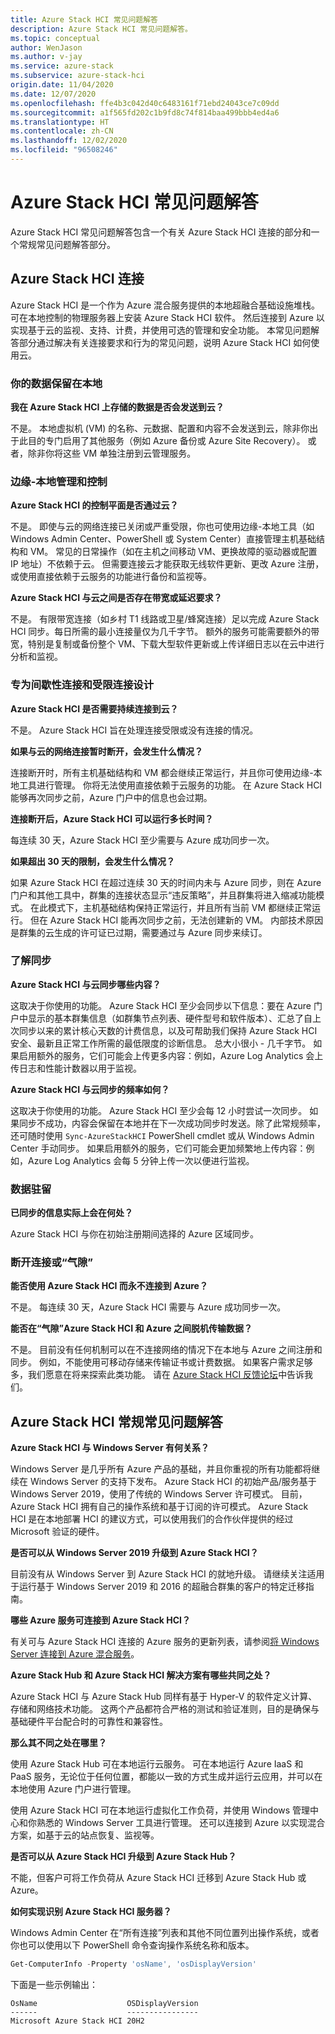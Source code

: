 ```yaml
---
title: Azure Stack HCI 常见问题解答
description: Azure Stack HCI 常见问题解答。
ms.topic: conceptual
author: WenJason
ms.author: v-jay
ms.service: azure-stack
ms.subservice: azure-stack-hci
origin.date: 11/04/2020
ms.date: 12/07/2020
ms.openlocfilehash: ffe4b3c042d40c6483161f71ebd24043ce7c09dd
ms.sourcegitcommit: a1f565fd202c1b9fd8c74f814baa499bbb4ed4a6
ms.translationtype: HT
ms.contentlocale: zh-CN
ms.lasthandoff: 12/02/2020
ms.locfileid: "96508246"
---
```

# <a name="azure-stack-hci-faq"></a>Azure Stack HCI 常见问题解答
Azure Stack HCI 常见问题解答包含一个有关 Azure Stack HCI 连接的部分和一个常规常见问题解答部分。

## <a name="azure-stack-hci-connectivity"></a>Azure Stack HCI 连接
Azure Stack HCI 是一个作为 Azure 混合服务提供的本地超融合基础设施堆栈。 可在本地控制的物理服务器上安装 Azure Stack HCI 软件。 然后连接到 Azure 以实现基于云的监视、支持、计费，并使用可选的管理和安全功能。 本常见问题解答部分通过解决有关连接要求和行为的常见问题，说明 Azure Stack HCI 如何使用云。

### <a name="your-data-stays-on-premises"></a>你的数据保留在本地

**我在 Azure Stack HCI 上存储的数据是否会发送到云？**

不是。 本地虚拟机 (VM) 的名称、元数据、配置和内容不会发送到云，除非你出于此目的专门启用了其他服务（例如 Azure 备份或 Azure Site Recovery）。 或者，除非你将这些 VM 单独注册到云管理服务。

### <a name="edge-local-management-and-control"></a>边缘-本地管理和控制

**Azure Stack HCI 的控制平面是否通过云？**

不是。 即使与云的网络连接已关闭或严重受限，你也可使用边缘-本地工具（如 Windows Admin Center、PowerShell 或 System Center）直接管理主机基础结构和 VM。 常见的日常操作（如在主机之间移动 VM、更换故障的驱动器或配置 IP 地址）不依赖于云。 但需要连接云才能获取无线软件更新、更改 Azure 注册，或使用直接依赖于云服务的功能进行备份和监视等。

**Azure Stack HCI 与云之间是否存在带宽或延迟要求？**

不是。 有限带宽连接（如乡村 T1 线路或卫星/蜂窝连接）足以完成 Azure Stack HCI 同步。每日所需的最小连接量仅为几千字节。 额外的服务可能需要额外的带宽，特别是复制或备份整个 VM、下载大型软件更新或上传详细日志以在云中进行分析和监视。

### <a name="designed-for-intermittent-and-limited-connectivity"></a>专为间歇性连接和受限连接设计

**Azure Stack HCI 是否需要持续连接到云？**

不是。 Azure Stack HCI 旨在处理连接受限或没有连接的情况。

**如果与云的网络连接暂时断开，会发生什么情况？**

连接断开时，所有主机基础结构和 VM 都会继续正常运行，并且你可使用边缘-本地工具进行管理。 你将无法使用直接依赖于云服务的功能。 在 Azure Stack HCI 能够再次同步之前，Azure 门户中的信息也会过期。

**连接断开后，Azure Stack HCI 可以运行多长时间？**

每连续 30 天，Azure Stack HCI 至少需要与 Azure 成功同步一次。

**如果超出 30 天的限制，会发生什么情况？**

如果 Azure Stack HCI 在超过连续 30 天的时间内未与 Azure 同步，则在 Azure 门户和其他工具中，群集的连接状态显示“违反策略”，并且群集将进入缩减功能模式。 在此模式下，主机基础结构保持正常运行，并且所有当前 VM 都继续正常运行。 但在 Azure Stack HCI 能再次同步之前，无法创建新的 VM。 内部技术原因是群集的云生成的许可证已过期，需要通过与 Azure 同步来续订。

### <a name="understanding-sync"></a>了解同步

**Azure Stack HCI 与云同步哪些内容？**

这取决于你使用的功能。 Azure Stack HCI 至少会同步以下信息：要在 Azure 门户中显示的基本群集信息（如群集节点列表、硬件型号和软件版本）、汇总了自上次同步以来的累计核心天数的计费信息，以及可帮助我们保持 Azure Stack HCI 安全、最新且正常工作所需的最低限度的诊断信息。 总大小很小 - 几千字节。 如果启用额外的服务，它们可能会上传更多内容：例如，Azure Log Analytics 会上传日志和性能计数器以用于监视。

**Azure Stack HCI 与云同步的频率如何？**

这取决于你使用的功能。 Azure Stack HCI 至少会每 12 小时尝试一次同步。 如果同步不成功，内容会保留在本地并在下一次成功同步时发送。除了此常规频率，还可随时使用 `Sync-AzureStackHCI` PowerShell cmdlet 或从 Windows Admin Center 手动同步。 如果启用额外的服务，它们可能会更加频繁地上传内容：例如，Azure Log Analytics 会每 5 分钟上传一次以便进行监视。

### <a name="data-residency"></a>数据驻留

**已同步的信息实际上会在何处？**

Azure Stack HCI 与你在初始注册期间选择的 Azure 区域同步。 

### <a name="disconnected-or-air-gapped"></a>断开连接或“气隙”

**能否使用 Azure Stack HCI 而永不连接到 Azure？**

不是。 每连续 30 天，Azure Stack HCI 需要与 Azure 成功同步一次。

**能否在“气隙”Azure Stack HCI 和 Azure 之间脱机传输数据？**

不是。 目前没有任何机制可以在不连接网络的情况下在本地与 Azure 之间注册和同步。 例如，不能使用可移动存储来传输证书或计费数据。 如果客户需求足够多，我们愿意在将来探索此类功能。 请在 [Azure Stack HCI 反馈论坛](https://feedback.azure.com/forums/929833-azure-stack-hci)中告诉我们。

## <a name="azure-stack-hci-general-faqs"></a>Azure Stack HCI 常规常见问题解答

**Azure Stack HCI 与 Windows Server 有何关系？**

Windows Server 是几乎所有 Azure 产品的基础，并且你重视的所有功能都将继续在 Windows Server 的支持下发布。 Azure Stack HCI 的初始产品/服务基于 Windows Server 2019，使用了传统的 Windows Server 许可模式。 目前，Azure Stack HCI 拥有自己的操作系统和基于订阅的许可模式。 Azure Stack HCI 是在本地部署 HCI 的建议方式，可以使用我们的合作伙伴提供的经过 Microsoft 验证的硬件。

**是否可以从 Windows Server 2019 升级到 Azure Stack HCI？**

目前没有从 Windows Server 到 Azure Stack HCI 的就地升级。 请继续关注适用于运行基于 Windows Server 2019 和 2016 的超融合群集的客户的特定迁移指南。

**哪些 Azure 服务可连接到 Azure Stack HCI？**

有关可与 Azure Stack HCI 连接的 Azure 服务的更新列表，请参阅[将 Windows Server 连接到 Azure 混合服务](https://docs.microsoft.com/windows-server/manage/windows-admin-center/azure/index)。

**Azure Stack Hub 和 Azure Stack HCI 解决方案有哪些共同之处？**

Azure Stack HCI 与 Azure Stack Hub 同样有基于 Hyper-V 的软件定义计算、存储和网络技术功能。 这两个产品都符合严格的测试和验证准则，目的是确保与基础硬件平台配合时的可靠性和兼容性。

**那么其不同之处在哪里？**

使用 Azure Stack Hub 可在本地运行云服务。 可在本地运行 Azure IaaS 和 PaaS 服务，无论位于任何位置，都能以一致的方式生成并运行云应用，并可以在本地使用 Azure 门户进行管理。

使用 Azure Stack HCI 可在本地运行虚拟化工作负荷，并使用 Windows 管理中心和你熟悉的 Windows Server 工具进行管理。 还可以连接到 Azure 以实现混合方案，如基于云的站点恢复、监视等。

**是否可以从 Azure Stack HCI 升级到 Azure Stack Hub？**

不能，但客户可将工作负荷从 Azure Stack HCI 迁移到 Azure Stack Hub 或 Azure。

**如何实现识别 Azure Stack HCI 服务器？**

Windows Admin Center 在“所有连接”列表和其他不同位置列出操作系统，或者你也可以使用以下 PowerShell 命令查询操作系统名称和版本。

```PowerShell
Get-ComputerInfo -Property 'osName', 'osDisplayVersion'
```

下面是一些示例输出：

```
OsName                    OSDisplayVersion
------                    ----------------
Microsoft Azure Stack HCI 20H2
```
